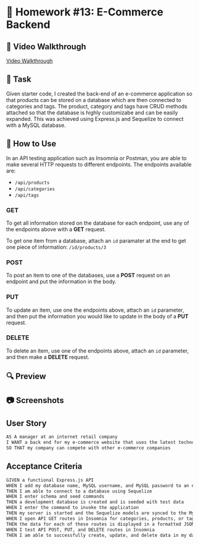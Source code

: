 # 📝 Homework #13: E-Commerce Backend

## 🎥 Video Walkthrough
[Video Walkthrough]()

## 🔨 Task
Given starter code, I created the back-end of an e-commerce application so that products can be stored on a database which are then connected to categories and tags. The product, category and tags have CRUD methods attached so that the database is highly customizabe and can be easily expanded. This was achieved using Express.js and Sequelize to connect with a MySQL database.

## 📎 How to Use
In an API testing application such as Insomnia or Postman, you are able to make several HTTP requests to different endpoints. The endpoints available are:
- `/api/products`
- `/api/categories`
- `/api/tags`

### GET
To get all information stored on the database for each endpoint, use any of the endpoints above with a **GET** request.

To get one item from a database, attach an `id` paramater at the end to get one piece of information: `/id/products/3`

### POST 
To post an item to one of the databases, use a **POST** request on an endpoint and put the information in the body.

### PUT
To update an item, use one the endpoints above, attach an `id` parameter, and then put the information you would like to update in the body of a **PUT** request.

### DELETE
To delete an item, use one of the endpoints above, attach an `id` parameter, and then make a **DELETE** request.

## 🔍 Preview



## 📷 Screenshots


## User Story

```md
AS A manager at an internet retail company
I WANT a back end for my e-commerce website that uses the latest technologies
SO THAT my company can compete with other e-commerce companies
```

## Acceptance Criteria

```md
GIVEN a functional Express.js API
WHEN I add my database name, MySQL username, and MySQL password to an environment variable file
THEN I am able to connect to a database using Sequelize
WHEN I enter schema and seed commands
THEN a development database is created and is seeded with test data
WHEN I enter the command to invoke the application
THEN my server is started and the Sequelize models are synced to the MySQL database
WHEN I open API GET routes in Insomnia for categories, products, or tags
THEN the data for each of these routes is displayed in a formatted JSON
WHEN I test API POST, PUT, and DELETE routes in Insomnia
THEN I am able to successfully create, update, and delete data in my database
```
